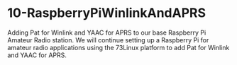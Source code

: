# 10-RaspberryPiWinlinkAndAPRS
Adding Pat for Winlink and YAAC for APRS to our base Raspberry Pi Amateur Radio station.
We will continue setting up a Raspberry Pi for amateur radio applications using the 73Linux platform to add Pat for Winlink and YAAC for APRS.
